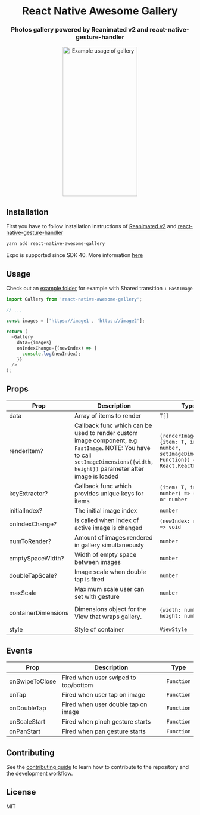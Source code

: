 <p align="center">
  <h1 align="center">React Native Awesome Gallery</h1>
  <h3 align="center">Photos gallery powered by Reanimated v2 and react-native-gesture-handler</h3>
</p>

<p align="center">
  <img width="200" height="400" src="example-0.0.3.gif" alt="Example usage of gallery">
</p>

## Installation

First you have to follow installation instructions of [Reanimated v2](https://docs.swmansion.com/react-native-reanimated/) and [react-native-gesture-handler](https://docs.swmansion.com/react-native-gesture-handler/)

```sh
yarn add react-native-awesome-gallery
```

Expo is supported since SDK 40. More information [here](https://docs.expo.io/versions/latest/sdk/reanimated/)

## Usage

Check out an [example folder](./example) for example with Shared transition + `FastImage`

```js
import Gallery from 'react-native-awesome-gallery';

// ...

const images = ['https://image1', 'https://image2'];

return (
  <Gallery
    data={images}
    onIndexChange={(newIndex) => {
      console.log(newIndex);
    }}
  />
);
```

## Props

| Prop                | Description                                                                                                                                                                     | Type                                                                                              | Default                                                                |
| ------------------- | ------------------------------------------------------------------------------------------------------------------------------------------------------------------------------- | ------------------------------------------------------------------------------------------------- | ---------------------------------------------------------------------- |
| data                | Array of items to render                                                                                                                                                        | `T[]`                                                                                             | `undefined`                                                            |
| renderItem?         | Callback func which can be used to render custom image component, e.g `FastImage`. NOTE: You have to call `setImageDimensions({width, height})` parameter after image is loaded | `(renderImageInfo: {item: T, index: number, setImageDimensions: Function}) => React.ReactElement` | `undefined`                                                            |
| keyExtractor?       | Callback func which provides unique keys for items                                                                                                                              | `(item: T, index: number) => string or number`                                                    | Takes `id` or `key` or `_id` from `Item`, otherwise puts `Item` as key |
| initialIndex?       | The initial image index                                                                                                                                                         | `number`                                                                                          | `0`                                                                    |
| onIndexChange?      | Is called when index of active image is changed                                                                                                                                 | `(newIndex: number) => void`                                                                      | `undefined`                                                            |
| numToRender?        | Amount of images rendered in gallery simultaneously                                                                                                                             | `number`                                                                                          | `5`                                                                    |
| emptySpaceWidth?    | Width of empty space between images                                                                                                                                             | `number`                                                                                          | `30`                                                                   |
| doubleTapScale?     | Image scale when double tap is fired                                                                                                                                            | `number`                                                                                          | `3`                                                                    |
| maxScale            | Maximum scale user can set with gesture                                                                                                                                         | `number`                                                                                          | `6`                                                                    |
| containerDimensions | Dimensions object for the View that wraps gallery.                                                                                                                              | `{width: number, height: number}`                                                                 | value returned from `useWindowDimensions()` hook.                      |
| style               | Style of container                                                                                                                                                              | `ViewStyle`                                                                                       | `undefined`                                                            |

## Events

| Prop           | Description                          | Type       |
| -------------- | ------------------------------------ | ---------- |
| onSwipeToClose | Fired when user swiped to top/bottom | `Function` |
| onTap          | Fired when user tap on image         | `Function` |
| onDoubleTap    | Fired when user double tap on image  | `Function` |
| onScaleStart   | Fired when pinch gesture starts      | `Function` |
| onPanStart     | Fired when pan gesture starts        | `Function` |

## Contributing

See the [contributing guide](CONTRIBUTING.md) to learn how to contribute to the repository and the development workflow.

## License

MIT
